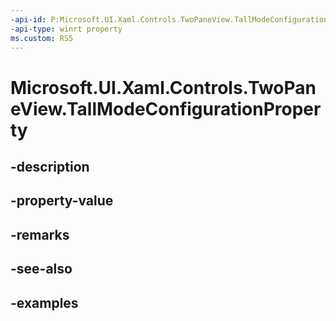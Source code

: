 ```yaml
---
-api-id: P:Microsoft.UI.Xaml.Controls.TwoPaneView.TallModeConfigurationProperty
-api-type: winrt property
ms.custom: RS5
---
```


<!-- Property syntax.
public DependencyProperty TallModeConfigurationProperty { get; }
-->

# Microsoft.UI.Xaml.Controls.TwoPaneView.TallModeConfigurationProperty

## -description

## -property-value

## -remarks

## -see-also

## -examples

